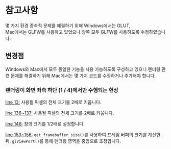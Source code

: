 # 참고사항

몇 가지 환경 종속적 문제를 해결하기 위해 Windows에서는 GLUT,  
Mac에서는 GLFW를 사용하고 있었으나 양쪽 모두 GLFW를 사용하도록 수정하였습니다.

## 변경점

Windows와 Mac에서 모두 동일한 기능을 사용 가능하도록 구성하고 있으나 렌더링 관련 문제를 해결하기 위해 Mac에서는 몇 가지 코드를 수정하거나 추가해야 합니다. 

### 렌더링이 화면 좌측 하단 (1 / 4)에서만 수행되는 현상


[line 13:](https://github.com/LOSAT/LesserFlower/blob/master/src/mac/main.py#L13) 사용될 픽셀의 전체 크기를 2배로 키웁니다.    

[line 136~137:](https://github.com/LOSAT/LesserFlower/blob/master/src/mac/main.py#L136-L137) 사용될 픽셀의 전체 크기를 2배로 키웁니다.  

[line 146:](https://github.com/LOSAT/LesserFlower/blob/master/src/mac/main.py#L146) 창의 크기를 1/2배로 설정합니다.  

[line 153~156:](https://github.com/LOSAT/LesserFlower/blob/master/src/mac/main.py#L153-L156) `get_framebuffer_size()`를 사용하여 프레임 버퍼의 크기를 계산한 뒤, `glViewPort()`를 통해 렌더링 영역을 중앙으로 조정합니다.

